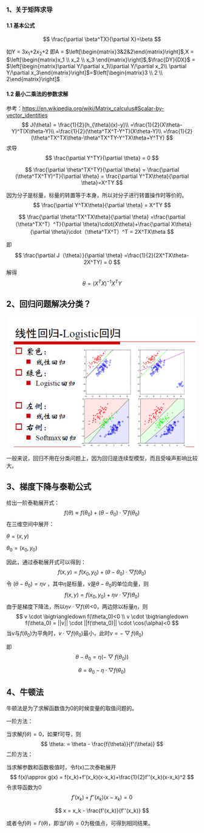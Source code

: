 ### 1、关于矩阵求导

#### 1.1 基本公式

$$
\frac{\partial \beta^TX}{\partial X}=\beta
$$

如Y = 3$x_1$+2$x_2$+2 即A = $\left[\begin{matrix}3&2&2\end{matrix}\right]$,X = $\left[\begin{matrix}x_1 \\ x_2 \\ x_3 \end{matrix}\right]$,$\frac{DY}{DX}$ = $\left[\begin{matrix}\partial Y/\partial x_1\\\partial Y/\partial x_2\\ \partial Y/\partial x_3\end{matrix}\right]$=$\left[\begin{matrix}3 \\ 2 \\ 2\end{matrix}\right]$

#### 1.2 最小二乘法的参数求解

参考：https://en.wikipedia.org/wiki/Matrix_calculus#Scalar-by-vector_identities
$$
J(\theta) = \frac{1}{2}(h_{\theta}(x)-y)\\
=\frac{1}{2}(X\theta-Y)^T(X\theta-Y)\\
=\frac{1}{2}(\theta^TX^T-Y^T)(X\theta-Y)\\
=\frac{1}{2}(\theta^TX^TX\theta-\theta^TX^TY-Y^TX\theta+Y^TY)
$$
求导
$$
\frac{\partial Y^TY}{\partial \theta} = 0
$$

$$
\frac{\partial \theta^TX^TY}{\partial \theta} = \frac{\partial (\theta^TX^TY)^T}{\partial \theta} = \frac{\partial Y^TX\theta}{\partial \theta}=X^TY
$$

因为分子是标量，标量的转置等于本身，所以对分子进行转置操作时等价的。
$$
\frac{\partial Y^TX\theta}{\partial \theta} = X^TY
$$

$$
\frac{\partial \theta^TX^TX\theta}{\partial \theta} =\frac{\partial （\theta^TX^T）^T}{\partial \theta}\cdot(X\theta)+\frac{\partial X\theta}{\partial \theta}\cdot（\theta^TX^T）^T = 2X^TX\theta
$$

即
$$
\frac{\partial J（\theta）}{\partial \theta} =\frac{1}{2}(2X^TX\theta-2X^TY) = 0
$$
解得
$$
\theta =(X^TX)^{-1}X^TY
$$

## 2、回归问题解决分类？



![1](https://github.com/Lanme/cs229/raw/master/add_note/img/add_notes1_1.png)

一般来说，回归不用在分类问题上，因为回归是连续型模型，而且受噪声影响比较大。

## 3、梯度下降与泰勒公式

给出一阶泰勒展开式：
$$
f(\theta) \approx f(\theta_0)+(\theta-\theta_0)\cdot\bigtriangledown f(\theta_0)
$$
在三维空间中展开：

$\theta = (x,y)$

$\theta_0 = (x_0 , y_0)$

因此，通过泰勒展开式可以得到：
$$
f(x,y) = f(x_0, y_0) +(\theta - \theta_0) \cdot \bigtriangledown f(\theta_0)
$$
令 $(\theta - \theta_0) = \eta v$ ，其中$\eta$是标量，v是$\theta -\theta_0$的单位向量，则
$$
f(x,y) = f(x_0, y_0) +\eta v \cdot \bigtriangledown f(\theta_0)
$$
由于是梯度下降法，所以$\eta v \cdot \bigtriangledown f(\theta)$<0，两边除以标量$\eta$，则
$$
v \cdot \bigtriangledown f(\theta_0)<0 \\
v \cdot \bigtriangledown f(\theta_0) = ||v|| \cdot ||f(\theta_0)|| \cdot \cos(\alpha)<0
$$
当v与$f(\theta_0)$为平角时，$v \cdot \bigtriangledown f(\theta_0)$最小，此时$v =  - \bigtriangledown f(\theta_0)$

即 
$$
\theta - \theta_0 = \eta (- \bigtriangledown f(\theta_0))
$$

$$
\theta = \theta_0 -\eta \cdot \bigtriangledown f(\theta_0)
$$

## 4、牛顿法

牛顿法是为了求解函数值为0的时候变量的取值问题的。

一阶方法：

当求解$f(\theta) = 0$，如果f可导，则
$$
\theta: = \theta - \frac{f(\theta)}{f'(\theta)}
$$
二阶方法：

当求解参数和函数极值时，令f(x)二次泰勒展开
$$
f(x)\approx g(x) = f(x_k)+f'(x_k)(x-x_k)+\frac{1}{2}f''(x_k)(x-x_k)^2
$$
令求导函数为0
$$
f'(x_k) + f''(x_k)(x-x_k) = 0
$$

$$
x = x_k - \frac{f'(x_k)}{f''(x_k)}
$$

或者令$f(\theta) = l'(\theta)$，即当$l'(\theta)=0$为极值点，可得到相同结果。